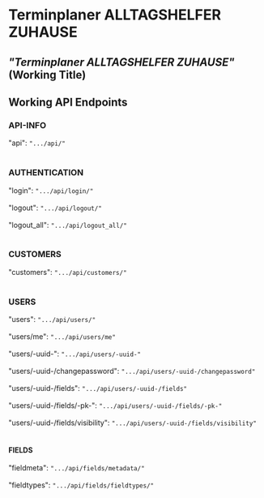 # Terminplaner ALLTAGSHELFER ZUHAUSE

## ***"Terminplaner ALLTAGSHELFER ZUHAUSE"*** (Working Title)

## Working API Endpoints

### API-INFO
"api": <code>".../api/"</code><br><br>

### AUTHENTICATION
"login": <code>".../api/login/"</code><br><br>
"logout": <code>".../api/logout/"</code><br><br>
"logout_all": <code>".../api/logout_all/"</code><br><br>

### CUSTOMERS
"customers": <code>".../api/customers/" </code><br><br>

### USERS
"users": <code>".../api/users/"</code><br><br>
"users/me": <code>".../api/users/me"</code><br><br>
"users/-uuid-": <code>".../api/users/-uuid-"</code><br><br>
"users/-uuid-/changepassword": <code>".../api/users/-uuid-/changepassword"</code><br><br>
"users/-uuid-/fields": <code>".../api/users/-uuid-/fields"</code><br><br>
"users/-uuid-/fields/-pk-": <code>".../api/users/-uuid-/fields/-pk-"</code><br><br>
"users/-uuid-/fields/visibility": <code>".../api/users/-uuid-/fields/visibility"</code><br><br>

#### FIELDS
"fieldmeta": <code>".../api/fields/metadata/"</code><br><br>
"fieldtypes": <code>".../api/fields/fieldtypes/"</code><br><br>
